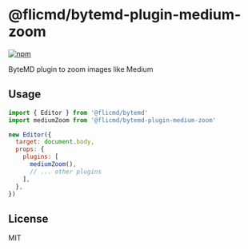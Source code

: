 # @flicmd/bytemd-plugin-medium-zoom

[![npm](https://img.shields.io/npm/v/@flicmd/bytemd-plugin-medium-zoom.svg)](https://npm.im/@flicmd/bytemd-plugin-medium-zoom)

ByteMD plugin to zoom images like Medium

## Usage

```js
import { Editor } from '@flicmd/bytemd'
import mediumZoom from '@flicmd/bytemd-plugin-medium-zoom'

new Editor({
  target: document.body,
  props: {
    plugins: [
      mediumZoom(),
      // ... other plugins
    ],
  },
})
```

## License

MIT
